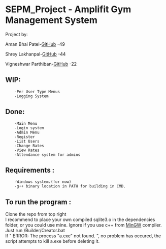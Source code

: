 # SEPM_Project - Amplifit Gym Management System
Project by:

Aman Bhai Patel-[GitHub](https://www.github.com/amanbp)           -49

Shrey Lakhanpal-[GitHub](https://www.github.com/shreylakhanpal4)  -44

Vigneshwar Parthiban-[GitHub](https://www.github.com/VigneshwarP) -22

## WIP:
```	
	-Per User Type Menus
	-Logging System
```

## Done:
```
	-Main Menu
	-Login system
	-Admin Menu
	-Register
	-List Users
	-Change Rates
	-View Rates
	-Attendance system for admins
```

## Requirements :
```
	-Windows system.(for now)
	-g++ binary location in PATH for building in CMD.

```

## To run the program :

Clone the repo from top right  
I recommend to place your own compiled sqlite3.o in the dependencies folder, or you could use mine. Ignore if you use c++ from [MinGW](https://www.mingw.org) compiler.  
Just run /Builder/Creator.bat  
If " ERROR: The process "a.exe" not found. ", no problem has occured, the script attempts to kill a.exe before deleting it.  
